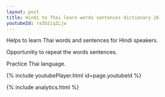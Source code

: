 ```yaml
---
layout: post
title: Hindi to Thai learn words sentences dictionary 26 
youtubeId: ra3b2iqILjw
---
```

 
 
Helps to learn Thai words and sentences for Hindi speakers.

Opportunitiy to repeat the words sentences. 

Practice Thai language. 
 
{% include youtubePlayer.html id=page.youtubeId %}
 
 
{% include analytics.html %}